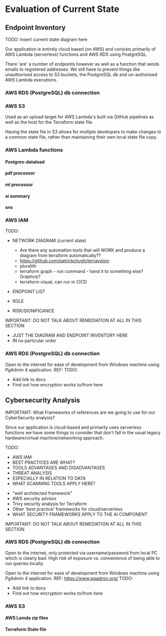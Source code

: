 # Evaluation of Current State <!-- 1000 words -->

## Endpoint Inventory

TODO: Insert current state diagram here

Our application is entirely cloud based (on AWS) and consists primarily of AWS Lambda (serverless) functions and AWS RDS using PostgreSQL. 

There 'are' a number of endpoints however as well as a function that sends emails to registered addresses. We still have to prevent things like unauthorised access to S3 buckets, the PostgreSQL db and un-authorised AWS Lambda executions.

### AWS RDS (PostgreSQL) db connection


### AWS S3
Used as an upload target for AWS Lambda's built via GitHub pipelines as well as the host for the Terraform state file. 

Having the state file in S3 allows for multiple developers to make changes to a common state file, rather than maintaining their own local state file copy. 


### AWS Lambda functions

#### Postgres-dataload

#### pdf processor

#### ml processor

#### ai summary

#### sns

### AWS IAM



TODO: 
- NETWORK DIAGRAM (current state)
  - Are there any automation tools that will WORK and produce a diagram from terraform automatically??
  - https://github.com/patrickchugh/terravision
  - pluralith
  - terraform graph - run command - hand it to something else? Graphviz?
  - terraform visual, can run in CICD

- ENDPOINT LIST
 - ROLE
 - RISK/SIGNIFICANCE


IMPORTANT: DO NOT TALK ABOUT REMEDIATION AT ALL IN THIS SECTION
 - JUST THE DIAGRAM AND ENDPOINT INVENTORY HERE
 - IN no particular order

### AWS RDS (PostgreSQL) db connection
Open to the internet for ease of development from Windows machine using PgAdmin 4 application. REF: 
TODO: 
 - Add link to docs
 - Find out how encryption works to/from here






<!-- 
 * draw IO for network diagram
 * look at OWASP AI/LLM stuff
 * explain topology i.e. ALL CLOUD or STAR or something else
 * what are the key concepts on the diagram
 * argue for why improvements made, justify decisions
 * diagram for after, for example
 * support the WHY with industry best practice
  * GDPR is that's relevant
  * CVE's severity etc.

MILESTONE 3 - score the likelyhood of a breach vs. a framework. 
-->

<!--
* Create an Inventory of accessible network endpointscategorized by role, operating system and significance, using advanced scanning tools

* Create a basic network diagram that can include components like routers, switches, servers and workstations
-->

## Cybersecurity Analysis

IMPORTANT: What Frameworks of references are we going to use for our CyberSecurity analysis?

Since our application is cloud-based and primarily uses serverless functions we have some things to consider that don't fall in the usual legacy hardware/virtual machine/networking approach.

TODO: 
- AWS IAM
 - BEST PRACTICES ARE WHAT?
- TOOLS ADVANTAGES AND DISADVANTAGES
- THREAT ANALYSIS 
 - ESPECIALLY IN RELATION TO DATA
 - WHAT SCANNING TOOLS APPLY HERE?

* "well architected framework"
* AWS security advisor
* Trivy security analysis for Terraform
* Other 'best practice' frameworks for cloud/serverless
* WHAT SECURITY FRAMEWORKS APPLY TO THE AI COMPONENT

IMPORTANT: DO NOT TALK ABOUT REMEDIATION AT ALL IN THIS SECTION

### AWS RDS (PostgreSQL) db connection
Open to the internet, only protected via username/password from local PC which is clearly bad. High risk of exposure vs. convenience of being able to run queries locally.

Open to the internet for ease of development from Windows machine using PgAdmin 4 application. REF: https://www.pgadmin.org/
TODO: 
 - Add link to docs
 - Find out how encryption works to/from here

### AWS S3
#### AWS Lamda zip files
#### Terraform State file

<!-- 
- clear text/issues
-->

<!-- 
* Provide an overview of existing accessible and relevant protection mechanisms such as anti-virus, anti-malware and EDR systems, encryption and access controls

* Analyse the efficiency of these tools, highlight their advantages and disadvantages

* Analyse the effectiveness of protections and IDS/IPS systmes such as firewalls, VPNs, and endpoint protection software.

* Identify areas needing improvement, focusing on deficiencies that could expose endpoints to threats.

* My project is endpoint and data protection, out of the examples

-->

<!-- MARKING RUBRIC

CONDUCTS COMPREHENSIVE RESEARCH
* clear and detailed explanation of the network design, management and security
* include insightful examples and best practices
* create a detailed and well organised network diagram which...
  * accurately represents the network endpoints and their roles

EVALUATE A DIGITAL OR DATA NETWORK FOR COMMON VULNERABILITIES AND RISKS
* Conduct a thorough vulnerability assessment using industry standard tools
* analyze findings and identifies common vulnerabilities and risks in...
  * a clear and concise manner with...
  * additional insights and examples 

All this needs to be evidenced in this section

-->